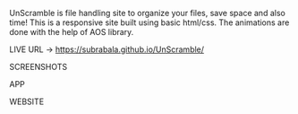 UnScramble is file handling site to organize your files, save space and also time!
This is a responsive site built using basic html/css. The animations are done with the help of AOS library.


LIVE URL -> https://subrabala.github.io/UnScramble/
 
 
SCREENSHOTS 

APP
 

WEBSITE



